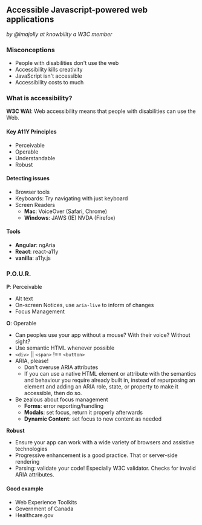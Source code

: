 ## Accessible Javascript-powered web applications

*by @imajolly at knowbility a W3C member*

### Misconceptions

* People with disabilities don't use the web
* Accessibility kills creativity
* JavaScript isn't accessible
* Accessibility costs to much

### What is accessibility?

**W3C WAI**: Web accessibility means that people with disabilities can use the Web.


#### Key A11Y Principles

* Perceivable
* Operable
* Understandable
* Robust

#### Detecting issues

* Browser tools
* Keyboards: Try navigating with just keyboard
* Screen Readers
    * **Mac**: VoiceOver (Safari, Chrome)
    * **Windows**: JAWS (IE) NVDA (Firefox)

#### Tools

* **Angular**: ngAria
* **React**: react-a11y
* **vanilla**: a11y.js

### P.O.U.R.

**P**: Perceivable
* Alt text
* On-screen Notices, use `aria-live` to inform of changes
* Focus Management

**O**: Operable
* Can peoples use your app without a mouse? With their voice? Without sight?
* Use semantic HTML whenever possible
* `<div>` || `<span>` !== `<button>`
* ARIA, please!
    * Don't overuse ARIA attributes
    * If you can use a native HTML element or attribute with the semantics and behaviour you require already built in, instead of repurposing an element and adding an ARIA role, state, or property to make it accessible, then do so.
* Be zealous about focus management
    * **Forms**: error reporting/handling
    * **Modals**: set focus, return it properly afterwards
    * **Dynamic Content**: set focus to new content as needed

**Robust**
* Ensure your app can work with a wide variety of browsers and assistive technologies
* Progressive enhancement is a good practice. That or server-side rendering
* Parsing: validate your code! Especially W3C validator. Checks for invalid ARIA attributes.

#### Good example
* Web Experience Toolkits
* Government of Canada
* Healthcare.gov
